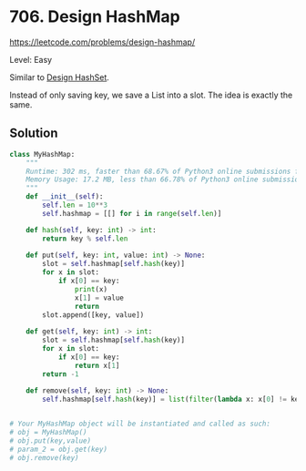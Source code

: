 # 706. Design HashMap

https://leetcode.com/problems/design-hashmap/

Level: Easy

Similar to [Design HashSet](./705.Design-HashSet.md).

Instead of only saving key, we save a List into a slot. The idea is exactly the same.

## Solution

```python
class MyHashMap:
	"""
	Runtime: 302 ms, faster than 68.67% of Python3 online submissions for Design HashMap.
	Memory Usage: 17.2 MB, less than 66.78% of Python3 online submissions for Design HashMap.
	"""
    def __init__(self):
        self.len = 10**3
        self.hashmap = [[] for i in range(self.len)]

    def hash(self, key: int) -> int:
        return key % self.len
            
    def put(self, key: int, value: int) -> None:
        slot = self.hashmap[self.hash(key)]
        for x in slot:
            if x[0] == key:
                print(x)
                x[1] = value
                return
        slot.append([key, value])
    
    def get(self, key: int) -> int:
        slot = self.hashmap[self.hash(key)]
        for x in slot:
            if x[0] == key:
                return x[1]
        return -1
    
    def remove(self, key: int) -> None:
        self.hashmap[self.hash(key)] = list(filter(lambda x: x[0] != key, self.hashmap[self.hash(key)]))


# Your MyHashMap object will be instantiated and called as such:
# obj = MyHashMap()
# obj.put(key,value)
# param_2 = obj.get(key)
# obj.remove(key)
```